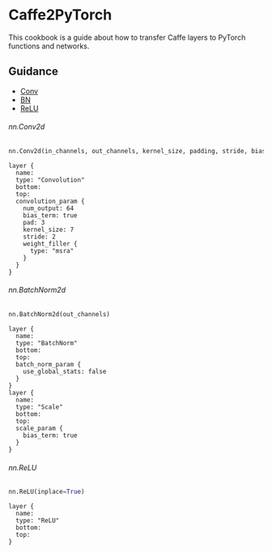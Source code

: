 # Caffe2PyTorch

This cookbook is a guide about how to transfer Caffe layers to PyTorch functions and networks.

## Guidance

- [Conv](#nnconv2d)
- [BN](#nnbatchnorm2d)
- [ReLU](#nnrelu)


###### nn.Conv2d
```python
nn.Conv2d(in_channels, out_channels, kernel_size, padding, stride, bias)
```
```
layer {
  name: 
  type: "Convolution"
  bottom: 
  top: 
  convolution_param {
    num_output: 64
    bias_term: true
    pad: 3
    kernel_size: 7
    stride: 2
    weight_filler {
      type: "msra"
    }
  }
}
```

###### nn.BatchNorm2d 
```python
nn.BatchNorm2d(out_channels)
```
```
layer {
  name: 
  type: "BatchNorm"
  bottom: 
  top: 
  batch_norm_param {
    use_global_stats: false
  }
}
layer {
  name: 
  type: "Scale"
  bottom: 
  top: 
  scale_param {
    bias_term: true
  }
}
```

###### nn.ReLU 
```python
nn.ReLU(inplace=True)
```
```
layer {
  name: 
  type: "ReLU"
  bottom: 
  top: 
}
```


